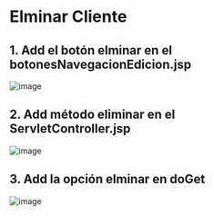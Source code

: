 # Elminar Cliente

## 1. Add el botón elminar en el botonesNavegacionEdicion.jsp

![image](https://user-images.githubusercontent.com/31961588/188343953-f831d5c6-e15a-40ac-b7f8-045e0bacaa0f.png)


## 2. Add método eliminar en el ServletController.jsp

![image](https://user-images.githubusercontent.com/31961588/188344190-19ec3a96-d8a8-48cc-8939-184232296739.png)

## 3. Add la opción elminar en doGet

![image](https://user-images.githubusercontent.com/31961588/188344371-923357af-acda-4c7d-b101-b864d0b650ac.png)
